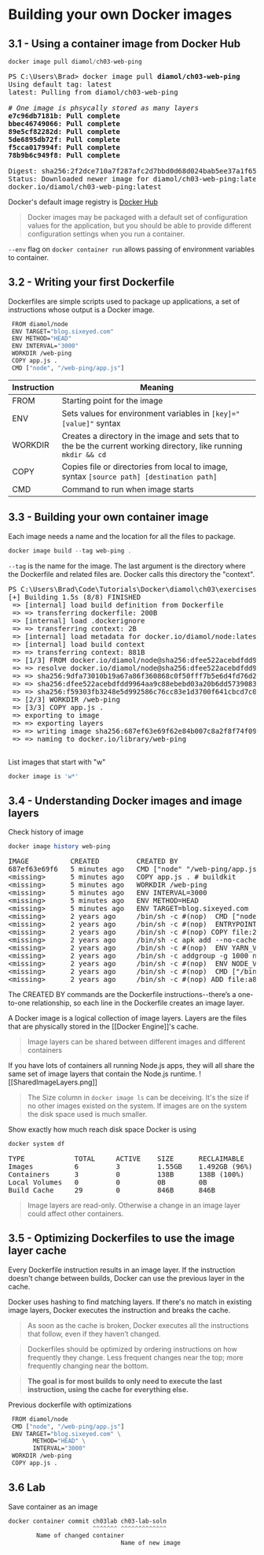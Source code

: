 # Building your own Docker images

## 3.1 - Using a container image from Docker Hub

```powershell
docker image pull diamol/ch03-web-ping
```

<pre>
PS C:\Users\Brad> docker image pull <strong>diamol/ch03-web-ping</strong>
Using default tag: latest
latest: Pulling from diamol/ch03-web-ping

<em># One image is phsycally stored as many layers</em>
<strong>e7c96db7181b: Pull complete
bbec46749066: Pull complete
89e5cf82282d: Pull complete
5de6895db72f: Pull complete
f5cca017994f: Pull complete
78b9b6c949f8: Pull complete</strong>

Digest: sha256:2f2dce710a7f287afc2d7bbd0d68d024bab5ee37a1f658cef46c64b1a69affd2
Status: Downloaded newer image for diamol/ch03-web-ping:latest
docker.io/diamol/ch03-web-ping:latest
</pre>

Docker's default image registry is [Docker Hub](https://hub.docker.com/)

> Docker images may be packaged with a default set of configuration values for the application, but you should be able to provide different configuration settings when you run a container.

`--env` flag on `docker container run` allows passing of environment variables to container.

## 3.2 - Writing your first Dockerfile

Dockerfiles are simple scripts used to package up applications, a set of instructions whose output is a Docker image.

```dockerfile
 FROM diamol/node
 ENV TARGET="blog.sixeyed.com"
 ENV METHOD="HEAD"
 ENV INTERVAL="3000"
 WORKDIR /web-ping
 COPY app.js .
 CMD ["node", "/web-ping/app.js"]
 ```

|Instruction | Meaning |
|------------|---------|
| FROM | Starting point for the image |
| ENV  | Sets values for environment variables in `[key]="[value]"` syntax |
| WORKDIR | Creates a directory in the image and sets that to the be the current working directory, like running `mkdir && cd`|
| COPY    | Copies file or directories from local to image, syntax `[source path] [destination path]` |
| CMD     | Command to run when image starts |

## 3.3 - Building your own container image

Each image needs a name and the location for all the files to package.

```powershell
docker image build --tag web-ping .
```

`--tag` is the name for the image. The last argument is the directory where the Dockerfile and related files are.  Docker calls this directory the "context".

<pre>
PS C:\Users\Brad\Code\Tutorials\Docker\diamol\ch03\exercises\web-ping> docker image build --tag web-ping .
[+] Building 1.5s (8/8) FINISHED
 => [internal] load build definition from Dockerfile                                                               0.0s
 => => transferring dockerfile: 200B                                                                               0.0s
 => [internal] load .dockerignore                                                                                  0.0s
 => => transferring context: 2B                                                                                    0.0s
 => [internal] load metadata for docker.io/diamol/node:latest                                                      1.3s
 => [internal] load build context                                                                                  0.0s
 => => transferring context: 881B                                                                                  0.0s
 => [1/3] FROM docker.io/diamol/node@sha256:dfee522acebdfdd9964aa9c88ebebd03a20b6dd573908347be3ebf52ac4879c8       0.1s
 => => resolve docker.io/diamol/node@sha256:dfee522acebdfdd9964aa9c88ebebd03a20b6dd573908347be3ebf52ac4879c8       0.0s
 => => sha256:9dfa73010b19a67a86f360868c0f50fff7b5e6d4fd76d21df822c62aa784f810 5.66kB / 5.66kB                     0.0s
 => => sha256:dfee522acebdfdd9964aa9c88ebebd03a20b6dd573908347be3ebf52ac4879c8 1.41kB / 1.41kB                     0.0s
 => => sha256:f59303fb3248e5d992586c76cc83e1d3700f641cbcd7c0067bc7ad5bb2e5b489 1.16kB / 1.16kB                     0.0s
 => [2/3] WORKDIR /web-ping                                                                                        0.0s
 => [3/3] COPY app.js .                                                                                            0.0s
 => exporting to image                                                                                             0.0s
 => => exporting layers                                                                                            0.0s
 => => writing image sha256:687ef63e69f62e84b007c8a2f8f74f0960e24f6a757dbe4c2bb6ebdde7c7e4f8                       0.0s
 => => naming to docker.io/library/web-ping
 </pre>

 List images that start with "w"
 ```powershell
 docker image is 'w*'
 ```

 ## 3.4 - Understanding Docker images and image layers

Check history of image

 ```powershell
 docker image history web-ping
 ```

 <pre>
IMAGE          CREATED         CREATED BY                                      SIZE      COMMENT
687ef63e69f6   5 minutes ago   CMD [&quot;node&quot; &quot;/web-ping/app.js&quot;]                 0B        buildkit.dockerfile.v0
&lt;missing&gt;      5 minutes ago   COPY app.js . # buildkit                        846B      buildkit.dockerfile.v0
&lt;missing&gt;      5 minutes ago   WORKDIR /web-ping                               0B        buildkit.dockerfile.v0
&lt;missing&gt;      5 minutes ago   ENV INTERVAL=3000                               0B        buildkit.dockerfile.v0
&lt;missing&gt;      5 minutes ago   ENV METHOD=HEAD                                 0B        buildkit.dockerfile.v0
&lt;missing&gt;      5 minutes ago   ENV TARGET=blog.sixeyed.com                     0B        buildkit.dockerfile.v0
&lt;missing&gt;      2 years ago     /bin/sh -c #(nop)  CMD [&quot;node&quot;]                 0B
&lt;missing&gt;      2 years ago     /bin/sh -c #(nop)  ENTRYPOINT [&quot;docker-entry…   0B
&lt;missing&gt;      2 years ago     /bin/sh -c #(nop) COPY file:238737301d473041…   116B
&lt;missing&gt;      2 years ago     /bin/sh -c apk add --no-cache --virtual .bui…   5.1MB
&lt;missing&gt;      2 years ago     /bin/sh -c #(nop)  ENV YARN_VERSION=1.16.0      0B
&lt;missing&gt;      2 years ago     /bin/sh -c addgroup -g 1000 node     &amp;&amp; addu…   64.7MB
&lt;missing&gt;      2 years ago     /bin/sh -c #(nop)  ENV NODE_VERSION=10.16.0     0B
&lt;missing&gt;      2 years ago     /bin/sh -c #(nop)  CMD [&quot;/bin/sh&quot;]              0B
&lt;missing&gt;      2 years ago     /bin/sh -c #(nop) ADD file:a86aea1f3a7d68f6a…   5.53MB
</pre>

The CREATED BY commands are the Dockerfile instructions--there’s a one-to-one relationship, so each line in the Dockerfile creates an image layer.

A Docker image is a logical collection of image layers.  Layers are the files that are physically stored in the [[Docker Engine]]'s cache.

> Image layers can be shared between different images and different containers

If you have lots of containers all running Node.js apps, they will all share the same set of image layers that contain the Node.js runtime.
![[SharedImageLayers.png]]

> The Size column in `docker image ls` can be deceiving. It's the size if no other images existed on the system.  If images are on the system the disk space used is much smaller.

Show exactly how much reach disk space Docker is using

```powershell
docker system df
```

<pre>
TYPE            TOTAL     ACTIVE    SIZE      RECLAIMABLE
Images          6         3         1.55GB    1.492GB (96%)
Containers      3         0         138B      138B (100%)
Local Volumes   0         0         0B        0B
Build Cache     29        0         846B      846B
</pre>

> Image layers are read-only.  Otherwise a change in an image layer could affect other containers.

## 3.5 - Optimizing Dockerfiles to use the image layer cache

Every Dockerfile instruction results in an image layer.  If the instruction doesn't change between builds, Docker can use the previous layer in the cache.

Docker uses hashing to find matching layers.  If there's no match in existing image layers, Docker executes the instruction and breaks the cache.

> As soon as the cache is broken, Docker executes all the instructions that follow, even if they haven’t changed.

> Dockerfiles should be optimized by ordering instructions on how frequently they change.  Less frequent changes near the top; more frequently changing near the bottom.

> **The goal is for most builds to only need to execute the last instruction, using the cache for everything else.**

Previous dockerfile with optimizations

```dockerfile
 FROM diamol/node
 CMD ["node", "/web-ping/app.js"]
 ENV TARGET="blog.sixeyed.com" \
       METHOD="HEAD" \
       INTERVAL="3000"
 WORKDIR /web-ping
 COPY app.js .
```

## 3.6 Lab

Save container as an image
```powershell
docker container commit ch03lab ch03-lab-soln
                        ^^^^^^^ ^^^^^^^^^^^^^
		Name of changed container
								Name of new image
						        
```